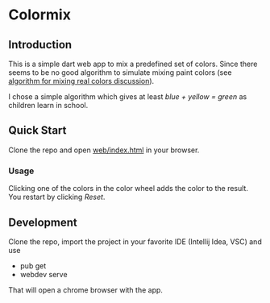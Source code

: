 # Colormix


## Introduction
This is a simple dart web app to mix a predefined set of colors.
Since there seems to be no good algorithm to simulate mixing paint colors (see [algorithm for mixing real colors discussion](https://stackoverflow.com/questions/1351442/is-there-an-algorithm-for-color-mixing-that-works-like-mixing-real-colors)).

I chose a simple algorithm which gives at least *blue + yellow = green* 
as children learn in school.

## Quick Start
Clone the repo and open [web/index.html](https://github.com/tobias-gaenzler/colormix/blob/main/web/index.html)
in your browser.

### Usage
Clicking one of the colors in the color wheel adds the color to the result.
You restart by clicking *Reset*.

## Development
Clone the repo, import the project in your favorite IDE (Intellij Idea, VSC) 
and use 
* pub get
* webdev serve 

That will open a chrome browser with the app.

